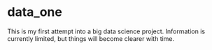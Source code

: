 # data_one
This is my first attempt into a big data science project.
Information is currently limited, but things will become clearer with time.
